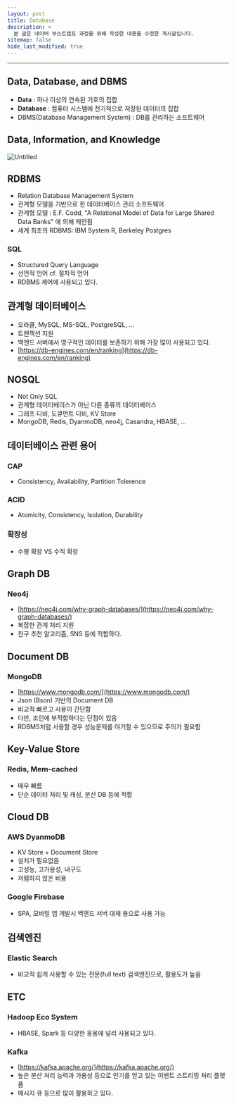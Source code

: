 ```yaml
---
layout: post
title: Database
description: >
  본 글은 네이버 부스트캠프 과정을 위해 작성한 내용을 수정한 게시글입니다.
sitemap: false
hide_last_modified: true
---
```


---

## Data, Database, and DBMS

- **Data** : 하나 이상의 연속된 기호의 집합
- **Database** : 컴퓨터 시스템에 전기적으로 저장된 데이터의 집합
- DBMS(Database Management System) : DB를 관리하는 소프트웨어

## Data, Information, and Knowledge

![Untitled](https://s3-us-west-2.amazonaws.com/secure.notion-static.com/7a66dc82-f613-460e-8607-1b90a51d4657/Untitled.png)

## RDBMS

- Relation Database Management System
- 관계형 모델을 기반으로 한 데이터베이스 관리 소프트웨어
- 관계형 모델 : E.F. Codd, "A Relational Model of Data for Large Shared Data Banks" 에 의해 제안됨
- 세계 최초의 RDBMS: IBM System R, Berkeley Postgres

### SQL

- Structured Query Language
- 선언적 언어 cf. 절차적 언어
- RDBMS 제어에 사용되고 있다.

## 관계형 데이터베이스

- 오라클, MySQL, MS-SQL, PostgreSQL, ...
- 트랜잭션 지원
- 백엔드 서버에서 영구적인 데이터를 보존하기 위해 가장 많이 사용되고 있다.
- [https://db-engines.com/en/ranking](https://db-engines.com/en/ranking)

## **NOSQL**

- Not Only SQL
- 관계형 데이터베이스가 아닌 다른 종류의 데이터베이스
- 그래프 디비, 도큐먼트 디비, KV Store
- MongoDB, Redis, DyanmoDB, neo4j, Casandra, HBASE, ...

## **데이터베이스 관련 용어**

### **CAP**

- Consistency, Availability, Partition Tolerence

### **ACID**

- Atomicity, Consistency, Isolation, Durability

### **확장성**

- 수평 확장 VS 수직 확장

## **Graph DB**

### **Neo4j**

- [https://neo4j.com/why-graph-databases/](https://neo4j.com/why-graph-databases/)
- 복잡한 관계 처리 지원
- 친구 추천 알고리즘, SNS 등에 적합하다.

## **Document DB**

### **MongoDB**

- [https://www.mongodb.com/](https://www.mongodb.com/)
- Json (Bson) 기반의 Document DB
- 비교적 빠르고 사용이 간단함
- 다만, 조인에 부적합하다는 단점이 있음
- RDBMS처럼 사용할 경우 성능문제를 야기할 수 있으므로 주의가 필요함

## **Key-Value Store**

### **Redis, Mem-cached**

- 매우 빠름
- 단순 데이터 처리 및 캐싱, 분산 DB 등에 적합

## **Cloud DB**

### **AWS DyanmoDB**

- KV Store + Document Store
- 설치가 필요없음
- 고성능, 고가용성, 내구도
- 저렴하지 않은 비용

### **Google Firebase**

- SPA, 모바일 앱 개발시 백엔드 서버 대체 용으로 사용 가능

## 검색엔진

### **Elastic Search**

- 비교적 쉽게 사용할 수 있는 전문(full text) 검색엔진으로, 활용도가 높음

## **ETC**

### **Hadoop Eco System**

- HBASE, Spark 등 다양한 응용에 널리 사용되고 있다.

### **Kafka**

- [https://kafka.apache.org/](https://kafka.apache.org/)
- 높은 분산 처리 능력과 가용성 등으로 인기를 얻고 있는 이벤트 스트리밍 처리 플랫폼
- 메시지 큐 등으로 많이 활용하고 있다.